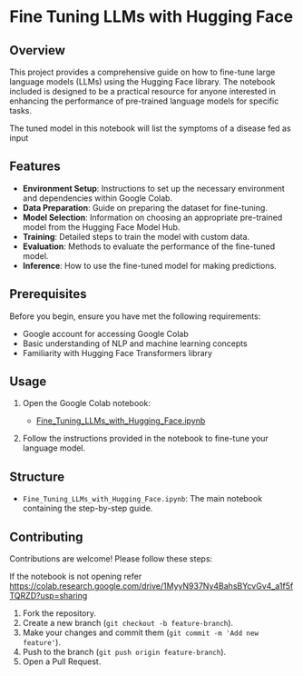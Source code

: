# Fine Tuning LLMs with Hugging Face

## Overview

This project provides a comprehensive guide on how to fine-tune large language models (LLMs) using the Hugging Face library. The notebook included is designed to be a practical resource for anyone interested in enhancing the performance of pre-trained language models for specific tasks.

The tuned model in this notebook will list the symptoms of a disease fed as input

## Features

- **Environment Setup**: Instructions to set up the necessary environment and dependencies within Google Colab.
- **Data Preparation**: Guide on preparing the dataset for fine-tuning.
- **Model Selection**: Information on choosing an appropriate pre-trained model from the Hugging Face Model Hub.
- **Training**: Detailed steps to train the model with custom data.
- **Evaluation**: Methods to evaluate the performance of the fine-tuned model.
- **Inference**: How to use the fine-tuned model for making predictions.

## Prerequisites

Before you begin, ensure you have met the following requirements:

- Google account for accessing Google Colab
- Basic understanding of NLP and machine learning concepts
- Familiarity with Hugging Face Transformers library

## Usage

1. Open the Google Colab notebook:
    - [Fine_Tuning_LLMs_with_Hugging_Face.ipynb]([https://colab.research.google.com/drive/1DtIK8E3y1ecPnF-OYLi-DhAeKVNy5kou#scrollTo=WVa0caPZlogN])

2. Follow the instructions provided in the notebook to fine-tune your language model.

## Structure

- `Fine_Tuning_LLMs_with_Hugging_Face.ipynb`: The main notebook containing the step-by-step guide.

## Contributing

Contributions are welcome! Please follow these steps:

If the notebook is not opening refer https://colab.research.google.com/drive/1MyyN937Ny4BahsBYcvGv4_a1f5fTQRZD?usp=sharing

1. Fork the repository.
2. Create a new branch (`git checkout -b feature-branch`).
3. Make your changes and commit them (`git commit -m 'Add new feature'`).
4. Push to the branch (`git push origin feature-branch`).
5. Open a Pull Request.
